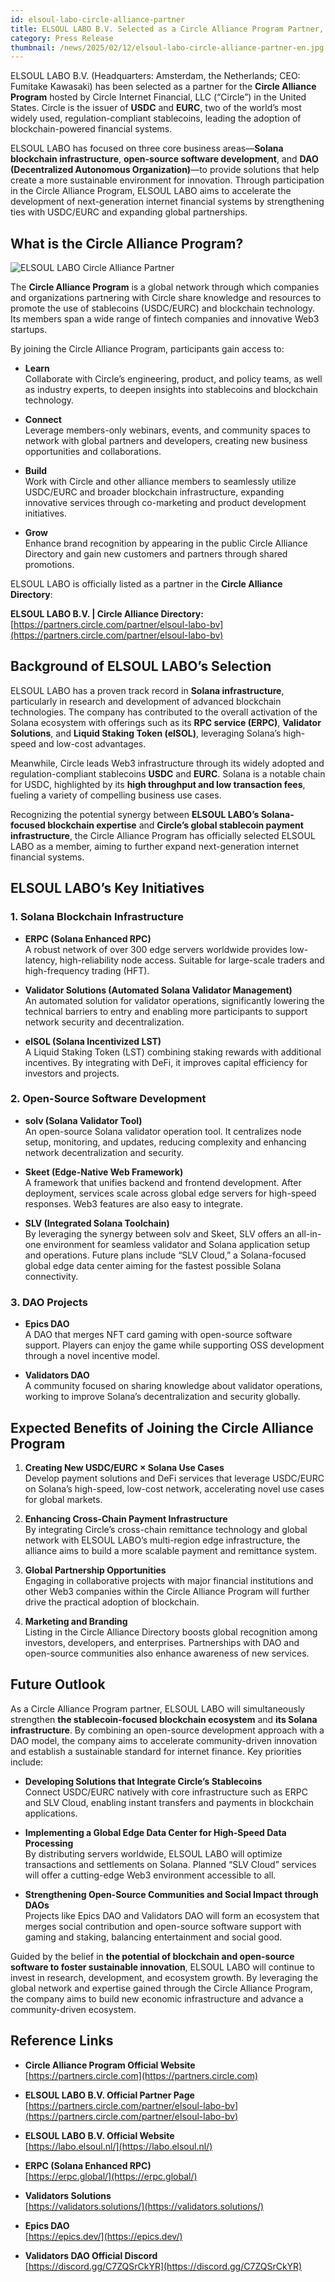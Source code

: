 ```yaml
---
id: elsoul-labo-circle-alliance-partner
title: ELSOUL LABO B.V. Selected as a Circle Alliance Program Partner, Strengthening Synergy with Solana Infrastructure to Drive Next-Generation Internet Financial Systems
category: Press Release
thumbnail: /news/2025/02/12/elsoul-labo-circle-alliance-partner-en.jpg
---
```


ELSOUL LABO B.V. (Headquarters: Amsterdam, the Netherlands; CEO: Fumitake Kawasaki) has been selected as a partner for the **Circle Alliance Program** hosted by Circle Internet Financial, LLC (“Circle”) in the United States. Circle is the issuer of **USDC** and **EURC**, two of the world’s most widely used, regulation-compliant stablecoins, leading the adoption of blockchain-powered financial systems.

ELSOUL LABO has focused on three core business areas—**Solana blockchain infrastructure**, **open-source software development**, and **DAO (Decentralized Autonomous Organization)**—to provide solutions that help create a more sustainable environment for innovation. Through participation in the Circle Alliance Program, ELSOUL LABO aims to accelerate the development of next-generation internet financial systems by strengthening ties with USDC/EURC and expanding global partnerships.

## What is the Circle Alliance Program?

![ELSOUL LABO Circle Alliance Partner](/news/2025/02/12/elsoul-circle-partner-page.jpg)

The **Circle Alliance Program** is a global network through which companies and organizations partnering with Circle share knowledge and resources to promote the use of stablecoins (USDC/EURC) and blockchain technology. Its members span a wide range of fintech companies and innovative Web3 startups.

By joining the Circle Alliance Program, participants gain access to:

- **Learn**  
  Collaborate with Circle’s engineering, product, and policy teams, as well as industry experts, to deepen insights into stablecoins and blockchain technology.

- **Connect**  
  Leverage members-only webinars, events, and community spaces to network with global partners and developers, creating new business opportunities and collaborations.

- **Build**  
  Work with Circle and other alliance members to seamlessly utilize USDC/EURC and broader blockchain infrastructure, expanding innovative services through co-marketing and product development initiatives.

- **Grow**  
  Enhance brand recognition by appearing in the public Circle Alliance Directory and gain new customers and partners through shared promotions.

ELSOUL LABO is officially listed as a partner in the **Circle Alliance Directory**:

**ELSOUL LABO B.V. | Circle Alliance Directory:**  
[https://partners.circle.com/partner/elsoul-labo-bv](https://partners.circle.com/partner/elsoul-labo-bv)

## Background of ELSOUL LABO’s Selection

ELSOUL LABO has a proven track record in **Solana infrastructure**, particularly in research and development of advanced blockchain technologies. The company has contributed to the overall activation of the Solana ecosystem with offerings such as its **RPC service (ERPC)**, **Validator Solutions**, and **Liquid Staking Token (elSOL)**, leveraging Solana’s high-speed and low-cost advantages.

Meanwhile, Circle leads Web3 infrastructure through its widely adopted and regulation-compliant stablecoins **USDC** and **EURC**. Solana is a notable chain for USDC, highlighted by its **high throughput and low transaction fees**, fueling a variety of compelling business use cases.

Recognizing the potential synergy between **ELSOUL LABO’s Solana-focused blockchain expertise** and **Circle’s global stablecoin payment infrastructure**, the Circle Alliance Program has officially selected ELSOUL LABO as a member, aiming to further expand next-generation internet financial systems.

## ELSOUL LABO’s Key Initiatives

### 1. Solana Blockchain Infrastructure

- **ERPC (Solana Enhanced RPC)**  
  A robust network of over 300 edge servers worldwide provides low-latency, high-reliability node access. Suitable for large-scale traders and high-frequency trading (HFT).

- **Validator Solutions (Automated Solana Validator Management)**  
  An automated solution for validator operations, significantly lowering the technical barriers to entry and enabling more participants to support network security and decentralization.

- **elSOL (Solana Incentivized LST)**  
  A Liquid Staking Token (LST) combining staking rewards with additional incentives. By integrating with DeFi, it improves capital efficiency for investors and projects.

### 2. Open-Source Software Development

- **solv (Solana Validator Tool)**  
  An open-source Solana validator operation tool. It centralizes node setup, monitoring, and updates, reducing complexity and enhancing network decentralization and security.

- **Skeet (Edge-Native Web Framework)**  
  A framework that unifies backend and frontend development. After deployment, services scale across global edge servers for high-speed responses. Web3 features are also easy to integrate.

- **SLV (Integrated Solana Toolchain)**  
  By leveraging the synergy between solv and Skeet, SLV offers an all-in-one environment for seamless validator and Solana application setup and operations. Future plans include “SLV Cloud,” a Solana-focused global edge data center aiming for the fastest possible Solana connectivity.

### 3. DAO Projects

- **Epics DAO**  
  A DAO that merges NFT card gaming with open-source software support. Players can enjoy the game while supporting OSS development through a novel incentive model.

- **Validators DAO**  
  A community focused on sharing knowledge about validator operations, working to improve Solana’s decentralization and security globally.

## Expected Benefits of Joining the Circle Alliance Program

1. **Creating New USDC/EURC × Solana Use Cases**  
   Develop payment solutions and DeFi services that leverage USDC/EURC on Solana’s high-speed, low-cost network, accelerating novel use cases for global markets.

2. **Enhancing Cross-Chain Payment Infrastructure**  
   By integrating Circle’s cross-chain remittance technology and global network with ELSOUL LABO’s multi-region edge infrastructure, the alliance aims to build a more scalable payment and remittance system.

3. **Global Partnership Opportunities**  
   Engaging in collaborative projects with major financial institutions and other Web3 companies within the Circle Alliance Program will further drive the practical adoption of blockchain.

4. **Marketing and Branding**  
   Listing in the Circle Alliance Directory boosts global recognition among investors, developers, and enterprises. Partnerships with DAO and open-source communities also enhance awareness of new services.

## Future Outlook

As a Circle Alliance Program partner, ELSOUL LABO will simultaneously strengthen **the stablecoin-focused blockchain ecosystem** and **its Solana infrastructure**. By combining an open-source development approach with a DAO model, the company aims to accelerate community-driven innovation and establish a sustainable standard for internet finance. Key priorities include:

- **Developing Solutions that Integrate Circle’s Stablecoins**  
  Connect USDC/EURC natively with core infrastructure such as ERPC and SLV Cloud, enabling instant transfers and payments in blockchain applications.

- **Implementing a Global Edge Data Center for High-Speed Data Processing**  
  By distributing servers worldwide, ELSOUL LABO will optimize transactions and settlements on Solana. Planned “SLV Cloud” services will offer a cutting-edge Web3 environment accessible to all.

- **Strengthening Open-Source Communities and Social Impact through DAOs**  
  Projects like Epics DAO and Validators DAO will form an ecosystem that merges social contribution and open-source software support with gaming and staking, balancing entertainment and social good.

Guided by the belief in **the potential of blockchain and open-source software to foster sustainable innovation**, ELSOUL LABO will continue to invest in research, development, and ecosystem growth. By leveraging the global network and expertise gained through the Circle Alliance Program, the company aims to build new economic infrastructure and advance a community-driven ecosystem.

## Reference Links

- **Circle Alliance Program Official Website**  
  [https://partners.circle.com](https://partners.circle.com)

- **ELSOUL LABO B.V. Official Partner Page**  
  [https://partners.circle.com/partner/elsoul-labo-bv](https://partners.circle.com/partner/elsoul-labo-bv)

- **ELSOUL LABO B.V. Official Website**  
  [https://labo.elsoul.nl/](https://labo.elsoul.nl/)

- **ERPC (Solana Enhanced RPC)**  
  [https://erpc.global/](https://erpc.global/)

- **Validators Solutions**  
  [https://validators.solutions/](https://validators.solutions/)

- **Epics DAO**  
  [https://epics.dev/](https://epics.dev/)

- **Validators DAO Official Discord**  
  [https://discord.gg/C7ZQSrCkYR](https://discord.gg/C7ZQSrCkYR)
